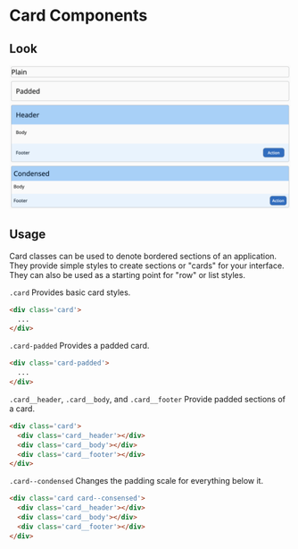 # Card Components

## Look

![](./card-variations.png)

## Usage

Card classes can be used to denote bordered sections of an application. They provide simple styles to create sections or "cards" for your interface. They can also be used as a starting point for "row" or list styles.

`.card` Provides basic card styles.
```html
<div class='card'>
  ...
</div>
```

`.card-padded` Provides a padded card.
```html
<div class='card-padded'>
  ...
</div>
```

`.card__header`, `.card__body`, and `.card__footer` Provide padded sections of a card.
```html
<div class='card'>
  <div class='card__header'></div>
  <div class='card__body'></div>
  <div class='card__footer'></div>
</div>
```

`.card--condensed` Changes the padding scale for everything below it.
```html
<div class='card card--consensed'>
  <div class='card__header'></div>
  <div class='card__body'></div>
  <div class='card__footer'></div>
</div>
```
